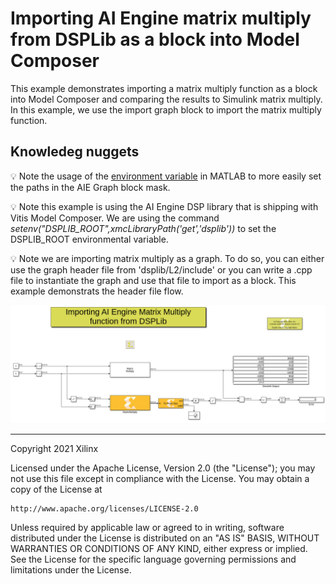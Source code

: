 # Importing AI Engine matrix multiply from DSPLib as a block into Model Composer

This example demonstrates importing a matrix multiply function as a block into Model Composer and comparing the results to Simulink matrix multiply. In this example, we use the import graph block to import the matrix multiply function.

## Knowledeg nuggets

:bulb: Note the usage of the [environment variable](https://www.mathworks.com/help/matlab/ref/setenv.html) in MATLAB to more easily set the paths in the AIE Graph block mask.

:bulb: Note this example is using the AI Engine DSP library that is shipping with Vitis Model Composer. We are using the command *setenv("DSPLIB_ROOT",xmcLibraryPath('get','dsplib'))* to set the DSPLIB_ROOT environmental variable.

:bulb: Note we are importing matrix multiply as a graph. To do so, you can either use the graph header file from 'dsplib/L2/include' or you can write a .cpp file to instantiate the graph and use that file to import as a block. This example demonstrats the header file flow.

![](images/screen_shot1.PNG)

------------
Copyright 2021 Xilinx

Licensed under the Apache License, Version 2.0 (the "License");
you may not use this file except in compliance with the License.
You may obtain a copy of the License at

    http://www.apache.org/licenses/LICENSE-2.0

Unless required by applicable law or agreed to in writing, software
distributed under the License is distributed on an "AS IS" BASIS,
WITHOUT WARRANTIES OR CONDITIONS OF ANY KIND, either express or implied.
See the License for the specific language governing permissions and
limitations under the License.

